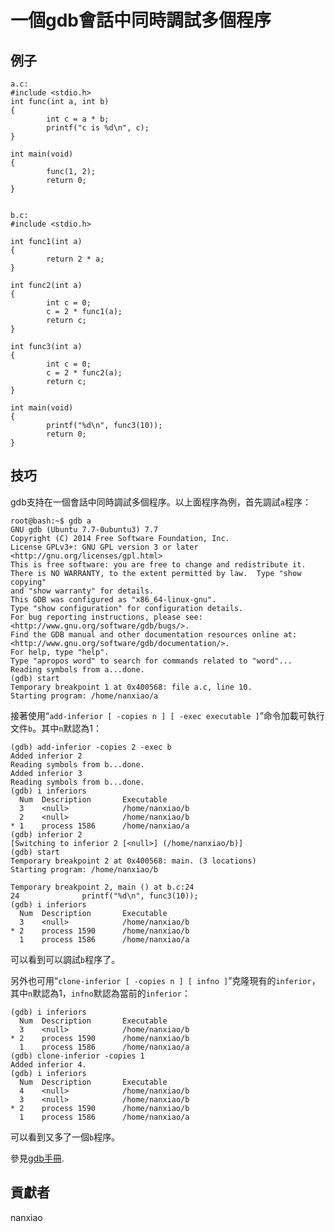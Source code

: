 # 一個gdb會話中同時調試多個程序
## 例子
	a.c:
	#include <stdio.h>
	int func(int a, int b)
	{
	        int c = a * b;
	        printf("c is %d\n", c);
	}
	
	int main(void)
	{
	        func(1, 2);
	        return 0;
	}


	b.c:
	#include <stdio.h>

	int func1(int a)
	{
	        return 2 * a;
	}
	
	int func2(int a)
	{
	        int c = 0;
	        c = 2 * func1(a);
	        return c;
	}
	
	int func3(int a)
	{
	        int c = 0;
	        c = 2 * func2(a);
	        return c;
	}
	
	int main(void)
	{
	        printf("%d\n", func3(10));
	        return 0;
	}


## 技巧
gdb支持在一個會話中同時調試多個程序。以上面程序為例，首先調試`a`程序：  

	root@bash:~$ gdb a
	GNU gdb (Ubuntu 7.7-0ubuntu3) 7.7
	Copyright (C) 2014 Free Software Foundation, Inc.
	License GPLv3+: GNU GPL version 3 or later <http://gnu.org/licenses/gpl.html>
	This is free software: you are free to change and redistribute it.
	There is NO WARRANTY, to the extent permitted by law.  Type "show copying"
	and "show warranty" for details.
	This GDB was configured as "x86_64-linux-gnu".
	Type "show configuration" for configuration details.
	For bug reporting instructions, please see:
	<http://www.gnu.org/software/gdb/bugs/>.
	Find the GDB manual and other documentation resources online at:
	<http://www.gnu.org/software/gdb/documentation/>.
	For help, type "help".
	Type "apropos word" to search for commands related to "word"...
	Reading symbols from a...done.
	(gdb) start
	Temporary breakpoint 1 at 0x400568: file a.c, line 10.
	Starting program: /home/nanxiao/a

接著使用“`add-inferior [ -copies n ] [ -exec executable ]`”命令加載可執行文件`b`。其中`n`默認為1：  

	(gdb) add-inferior -copies 2 -exec b
	Added inferior 2
	Reading symbols from b...done.
	Added inferior 3
	Reading symbols from b...done.
	(gdb) i inferiors
	  Num  Description       Executable
	  3    <null>            /home/nanxiao/b
	  2    <null>            /home/nanxiao/b
	* 1    process 1586      /home/nanxiao/a
	(gdb) inferior 2
	[Switching to inferior 2 [<null>] (/home/nanxiao/b)]
	(gdb) start
	Temporary breakpoint 2 at 0x400568: main. (3 locations)
	Starting program: /home/nanxiao/b
	
	Temporary breakpoint 2, main () at b.c:24
	24              printf("%d\n", func3(10));
	(gdb) i inferiors
	  Num  Description       Executable
	  3    <null>            /home/nanxiao/b
	* 2    process 1590      /home/nanxiao/b
	  1    process 1586      /home/nanxiao/a
可以看到可以調試`b`程序了。

另外也可用“`clone-inferior [ -copies n ] [ infno ]`”克隆現有的`inferior`，其中`n`默認為1，`infno`默認為當前的`inferior`：  

	(gdb) i inferiors
	  Num  Description       Executable
	  3    <null>            /home/nanxiao/b
	* 2    process 1590      /home/nanxiao/b
	  1    process 1586      /home/nanxiao/a
	(gdb) clone-inferior -copies 1
	Added inferior 4.
	(gdb) i inferiors
	  Num  Description       Executable
	  4    <null>            /home/nanxiao/b
	  3    <null>            /home/nanxiao/b
	* 2    process 1590      /home/nanxiao/b
	  1    process 1586      /home/nanxiao/a
可以看到又多了一個`b`程序。

參見[gdb手冊](https://sourceware.org/gdb/onlinedocs/gdb/Inferiors-and-Programs.html).

## 貢獻者

nanxiao

